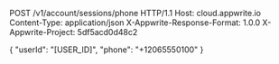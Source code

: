 POST /v1/account/sessions/phone HTTP/1.1
Host: cloud.appwrite.io
Content-Type: application/json
X-Appwrite-Response-Format: 1.0.0
X-Appwrite-Project: 5df5acd0d48c2

{
  "userId": "[USER_ID]",
  "phone": "+12065550100"
}
